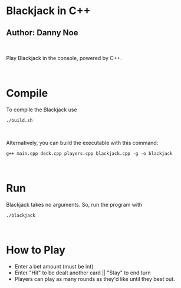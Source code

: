 # Blackjack in C++
## Author: Danny Noe

<br>

Play Blackjack in the console, powered by C++.

<br>

# Compile
To compile the Blackjack use
```
./build.sh
```

<br>

Alternatively, you can build the executable with this command:
``` 
g++ main.cpp deck.cpp players.cpp blackjack.cpp -g -o blackjack 
```

<br>

# Run
Blackjack takes no arguments. So, run the program with
```
./blackjack
```

<br>

# How to Play
- Enter a bet amount (must be int)
- Enter "Hit" to be dealt another card || "Stay" to end turn
- Players can play as many rounds as they'd like until they best out.